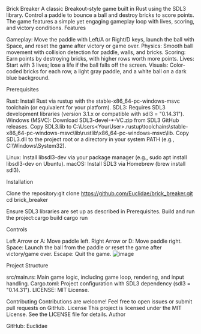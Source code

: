 Brick Breaker
A classic Breakout-style game built in Rust using the SDL3 library. Control a paddle to bounce a ball and destroy bricks to score points. The game features a simple yet engaging gameplay loop with lives, scoring, and victory conditions.
Features

Gameplay: Move the paddle with Left/A or Right/D keys, launch the ball with Space, and reset the game after victory or game over.
Physics: Smooth ball movement with collision detection for paddle, walls, and bricks.
Scoring: Earn points by destroying bricks, with higher rows worth more points.
Lives: Start with 3 lives; lose a life if the ball falls off the screen.
Visuals: Color-coded bricks for each row, a light gray paddle, and a white ball on a dark blue background.

Prerequisites

Rust: Install Rust via rustup with the stable-x86_64-pc-windows-msvc toolchain (or equivalent for your platform).
SDL3: Requires SDL3 development libraries (version 3.1.x or compatible with sdl3 = "0.14.31").
Windows (MSVC):
Download SDL3-devel-*-VC.zip from SDL3 GitHub releases.
Copy SDL3.lib to C:\Users\<YourUser>\.rustup\toolchains\stable-x86_64-pc-windows-msvc\lib\rustlib\x86_64-pc-windows-msvc\lib.
Copy SDL3.dll to the project root or a directory in your system PATH (e.g., C:\Windows\System32).


Linux: Install libsdl3-dev via your package manager (e.g., sudo apt install libsdl3-dev on Ubuntu).
macOS: Install SDL3 via Homebrew (brew install sdl3).



Installation

Clone the repository:git clone https://github.com/Euclidae/brick_breaker.git
cd brick_breaker


Ensure SDL3 libraries are set up as described in Prerequisites.
Build and run the project:cargo build
cargo run



Controls

Left Arrow or A: Move paddle left.
Right Arrow or D: Move paddle right.
Space: Launch the ball from the paddle or reset the game after victory/game over.
Escape: Quit the game.
![image](https://github.com/user-attachments/assets/6fd4aa4c-c8b7-4e36-aea6-dc2f4c1f7684)

Project Structure

src/main.rs: Main game logic, including game loop, rendering, and input handling.
Cargo.toml: Project configuration with SDL3 dependency (sdl3 = "0.14.31").
LICENSE: MIT License.

Contributing
Contributions are welcome! Feel free to open issues or submit pull requests on GitHub.
License
This project is licensed under the MIT License. See the LICENSE file for details.
Author

GitHub: Euclidae

